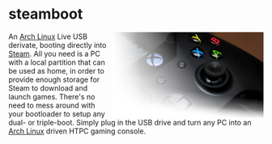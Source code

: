 # steamboot

<img src="res/controller.png" float="right" align="right">

An [Arch Linux](https://archlinux.org/) Live USB derivate, booting directly into [Steam](https://store.steampowered.com/). All you need is a PC with a local partition that can be used as home, in order to provide enough storage for Steam to download and launch games. There's no need to mess around with your bootloader to setup any dual- or triple-boot. Simply plug in the USB drive and turn any PC into an [Arch Linux](https://archlinux.org) driven HTPC gaming console.